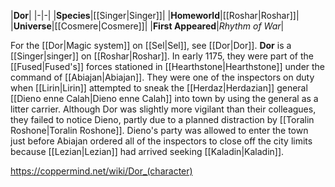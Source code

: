 |**Dor**|
|-|-|
|**Species**|[[Singer\|Singer]]|
|**Homeworld**|[[Roshar\|Roshar]]|
|**Universe**|[[Cosmere\|Cosmere]]|
|**First Appeared**|*Rhythm of War*|

For the [[Dor\|Magic system]] on [[Sel\|Sel]], see [[Dor\|Dor]].
**Dor** is a [[Singer\|singer]] on [[Roshar\|Roshar]].
In early 1175, they were part of the [[Fused\|Fused's]] forces stationed in [[Hearthstone\|Hearthstone]] under the command of [[Abiajan\|Abiajan]]. They were one of the inspectors on duty when [[Lirin\|Lirin]] attempted to sneak the [[Herdaz\|Herdazian]] general [[Dieno enne Calah\|Dieno enne Calah]] into town by using the general as a litter carrier. Although Dor was slightly more vigilant than their colleagues, they failed to notice Dieno, partly due to a planned distraction by [[Toralin Roshone\|Toralin Roshone]]. Dieno's party was allowed to enter the town just before Abiajan ordered all of the inspectors to close off the city limits because [[Lezian\|Lezian]] had arrived seeking [[Kaladin\|Kaladin]].



https://coppermind.net/wiki/Dor_(character)